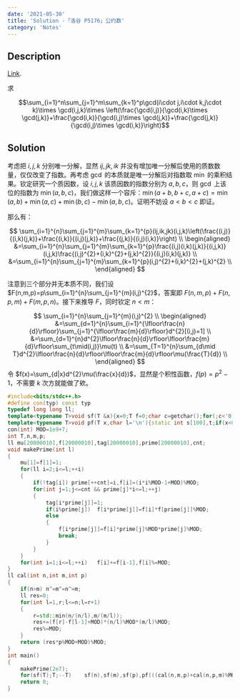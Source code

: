 ```yaml
---
date: '2021-05-30'
title: 'Solution -「洛谷 P5176」公约数'
category: 'Notes'
---
```


## Description

[Link](https://www.luogu.com.cn/problem/P5176).

求

$$\sum_{i=1}^n\sum_{j=1}^m\sum_{k=1}^p\gcd(i\cdot j,i\cdot k,j\cdot k)\times \gcd(i,j,k)\times \left(\frac{\gcd(i,j)}{\gcd(i,k)\times \gcd(j,k)}+\frac{\gcd(i,k)}{\gcd(i,j)\times \gcd(j,k)}+\frac{\gcd(j,k)}{\gcd(i,j)\times \gcd(i,k)}\right)$$

## Solution

考虑把 $i,j,k$ 分别唯一分解，显然 $ij,jk,ik$ 并没有增加唯一分解后使用的质数数量，仅仅改变了指数。再考虑 $\gcd$ 的本质就是唯一分解后对指数取 $\min$ 的乘积结果。钦定研究一个质因数，设 $i,j,k$ 该质因数的指数分别为 $a,b,c$，则 $\gcd$ 上该位的指数为 $\min(a,b,c)$，我们做这样一个容斥：$\min(a+b,b+c,a+c)=\min(a,b)+\min(a,c)+\min(b,c)-\min(a,b,c)$。证明不妨设 $a<b<c$ 即证。

那么有：

$$
\sum_{i=1}^{n}\sum_{j=1}^{m}\sum_{k=1}^{p}(ij,ik,jk)(i,j,k)\left(\frac{(i,j)}{(i,k)(j,k)}+\frac{(i,k)}{(i,j)(j,k)}+\frac{(j,k)}{(i,j)(i,k)}\right) \\
\begin{aligned}
&=\sum_{i=1}^{n}\sum_{j=1}^{m}\sum_{k=1}^{p}\frac{(i,j)(i,k)(j,k)}{(i,j,k)}(i,j,k)\frac{(i,j)^{2}+(i,k)^{2}+(j,k)^{2}}{(i,j)(i,k)(j,k)} \\
&=\sum_{i=1}^{n}\sum_{j=1}^{m}\sum_{k=1}^{p}(i,j)^{2}+(i,k)^{2}+(j,k)^{2} \\
\end{aligned}
$$

注意到三个部分并无本质不同，我们设 $F(n,m,p)=p\sum_{i=1}^{n}\sum_{j=1}^{m}(i,j)^{2}$，答案即 $F(n,m,p)+F(n,p,m)+F(m,p,n)$。接下来推导 $F$，同时钦定 $n<m$：

$$
\sum_{i=1}^{n}\sum_{j=1}^{m}(i,j)^{2} \\
\begin{aligned}
&=\sum_{d=1}^{n}\sum_{i=1}^{\lfloor\frac{n}{d}\rfloor}\sum_{j=1}^{\lfloor\frac{m}{d}\rfloor}d^{2}[(i,j)=1] \\
&=\sum_{d=1}^{n}d^{2}\lfloor\frac{n}{d}\rfloor\lfloor\frac{m}{d}\rfloor\sum_{t\mid(i,j)}\mu(t) \\
&=\sum_{T=1}^{n}\sum_{d\mid T}d^{2}\lfloor\frac{n}{d}\rfloor\lfloor\frac{m}{d}\rfloor\mu(\frac{T}{d}) \\
\end{aligned}
$$
令 $f(x)=\sum_{d|x}d^{2}\mu(\frac{x}{d})$，显然是个积性函数，$f(p)=p^{2}-1$，不需要 $k$ 次方就能做了欸。

```cpp
#include<bits/stdc++.h>
#define con(typ) const typ
typedef long long ll;
template<typename T>void sf(T &x){x=0;T f=0;char c=getchar();for(;c<'0'||c>'9';c=getchar())if(c=='-')f=1;for(;c>='0'&&c<='9';c=getchar())x=(x<<3)+(x<<1)+(c^'0');if(f)x=-x;}
template<typename T>void pf(T x,char l='\n'){static int s[100],t;if(x<0)putchar('-'),x=-x;do s[++t]=x%10,x/=10;while(x);while(t)putchar(s[t--]^'0');putchar(l);}
con(int) MOD=1e9+7;
int T,n,m,p;
ll mu[20000010],f[20000010],tag[20000010],prime[20000010],cnt;
void makePrime(int l)
{
	mu[1]=f[1]=1;
	for(ll i=2;i<=l;++i)
	{
		if(!tag[i])	prime[++cnt]=i,f[i]=(i*i%MOD-1+MOD)%MOD;
		for(int j=1;j<=cnt && prime[j]*i<=l;++j)
		{
			tag[i*prime[j]]=1;
			if(i%prime[j])	f[i*prime[j]]=f[i]*f[prime[j]]%MOD;
			else
			{
				f[i*prime[j]]=f[i]*prime[j]%MOD*prime[j]%MOD;
				break;
			}
		}
	}
	for(int i=1;i<=l;++i)	f[i]+=f[i-1],f[i]%=MOD;
}
ll cal(int n,int m,int p)
{
	if(n>m)	n^=m^=n^=m;
	ll res=0;
	for(int l=1,r;l<=n;l=r+1)
	{
		r=std::min(n/(n/l),m/(m/l));
		res+=(f[r]-f[l-1]+MOD)*(n/l)%MOD*(m/l)%MOD;
		res%=MOD;
	}
	return (res*p%MOD+MOD)%MOD;
}
int main()
{
	makePrime(2e7);
	for(sf(T);T;--T)	sf(n),sf(m),sf(p),pf(((cal(n,m,p)+cal(n,p,m)%MOD)+cal(m,p,n))%MOD);
	return 0;
}
```